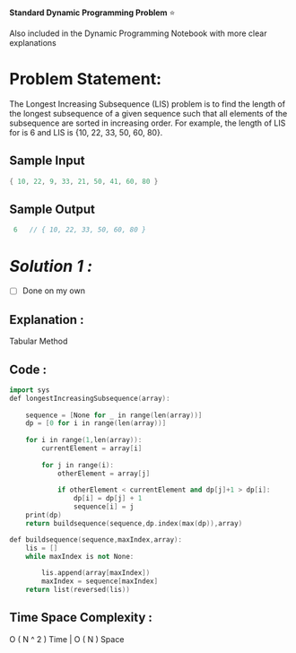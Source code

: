 **Standard Dynamic Programming Problem** ⭐ 

Also included in the Dynamic Programming Notebook with more clear explanations

# Problem Statement:

The Longest Increasing Subsequence (LIS) problem is to find the length of the longest subsequence of a given sequence such that all elements of the subsequence are sorted in increasing order. For example, the length of LIS for  is 6 and LIS is {10, 22, 33, 50, 60, 80}.

## Sample Input

```cpp
{ 10, 22, 9, 33, 21, 50, 41, 60, 80 }
```

## Sample Output

```cpp
 6   // { 10, 22, 33, 50, 60, 80 }
```

# *Solution 1 :*

- [ ]  Done on my own

## Explanation :

Tabular Method

## Code :

```cpp
import sys
def longestIncreasingSubsequence(array):
    
	sequence = [None for _ in range(len(array))]
	dp = [0 for i in range(len(array))]
	
	for i in range(1,len(array)):
		currentElement = array[i]
		
		for j in range(i):
			otherElement = array[j]
			
			if otherElement < currentElement and dp[j]+1 > dp[i]:
				dp[i] = dp[j] + 1
				sequence[i] = j
	print(dp)	
	return buildsequence(sequence,dp.index(max(dp)),array)

def buildsequence(sequence,maxIndex,array):
	lis = []
	while maxIndex is not None:
		
		lis.append(array[maxIndex])
		maxIndex = sequence[maxIndex]
	return list(reversed(lis))
```

## Time Space Complexity :

O ( N ^ 2 ) Time | O ( N ) Space